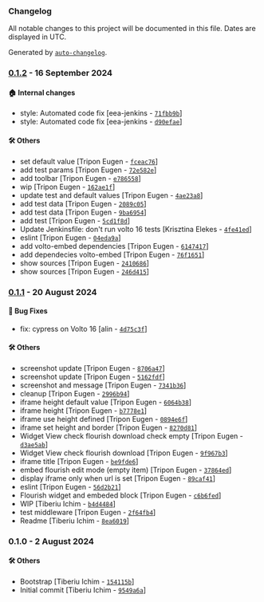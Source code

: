 ### Changelog

All notable changes to this project will be documented in this file. Dates are displayed in UTC.

Generated by [`auto-changelog`](https://github.com/CookPete/auto-changelog).

### [0.1.2](https://github.com/eea/volto-flourish/compare/0.1.1...0.1.2) - 16 September 2024

#### :house: Internal changes

- style: Automated code fix [eea-jenkins - [`71fbb9b`](https://github.com/eea/volto-flourish/commit/71fbb9b4e6521de530d7abdd1c4fe20ba6afd092)]
- style: Automated code fix [eea-jenkins - [`d90efae`](https://github.com/eea/volto-flourish/commit/d90efaeddab695ebdb356032eadeeb535650ad97)]

#### :hammer_and_wrench: Others

- set default value [Tripon Eugen - [`fceac76`](https://github.com/eea/volto-flourish/commit/fceac761126034e78494a0876ca751532a449767)]
- add test params [Tripon Eugen - [`72e582e`](https://github.com/eea/volto-flourish/commit/72e582ecc219836f6615249d5716b9438e7692e2)]
- add toolbar [Tripon Eugen - [`e786558`](https://github.com/eea/volto-flourish/commit/e786558bea8a8951b663f1b924b7c8198741163d)]
- wip [Tripon Eugen - [`162ae1f`](https://github.com/eea/volto-flourish/commit/162ae1fecb3cc68ffc3cf0890e4b86099a395146)]
- update test and default values [Tripon Eugen - [`4ae23a8`](https://github.com/eea/volto-flourish/commit/4ae23a8e62fa135d228ed9ed552b55273ad31fdf)]
- add test data [Tripon Eugen - [`2089c05`](https://github.com/eea/volto-flourish/commit/2089c054e21dd1eacd4870109add6ba4c1ed72f3)]
- add test data [Tripon Eugen - [`9ba6954`](https://github.com/eea/volto-flourish/commit/9ba6954de4dacdf3da9aa9a7a7b46bb326aec2d4)]
- add test [Tripon Eugen - [`5cd1f8d`](https://github.com/eea/volto-flourish/commit/5cd1f8d472bd3f78a887b88a784e2859c7e752fd)]
- Update Jenkinsfile: don't run volto 16 tests [Krisztina Elekes - [`4fe41ed`](https://github.com/eea/volto-flourish/commit/4fe41ed2364fb7c138b521651c2281c97f93d156)]
- eslint [Tripon Eugen - [`04eda9a`](https://github.com/eea/volto-flourish/commit/04eda9a5097471e0222a36a97aee6821673b30f3)]
- add volto-embed dependencies [Tripon Eugen - [`6147417`](https://github.com/eea/volto-flourish/commit/614741750ebf1403b0b33aea10957b60fa511b72)]
- add dependecies volto-embed [Tripon Eugen - [`76f1651`](https://github.com/eea/volto-flourish/commit/76f165140cc79d8ef0ab944f36f12e4a88be9c50)]
- show sources [Tripon Eugen - [`2410686`](https://github.com/eea/volto-flourish/commit/241068652f53ba9ec70454fd4d1428f04bd40076)]
- show sources [Tripon Eugen - [`246d415`](https://github.com/eea/volto-flourish/commit/246d415376f2c71987fb45a9be56cd57939c9b9d)]
### [0.1.1](https://github.com/eea/volto-flourish/compare/0.1.0...0.1.1) - 20 August 2024

#### :bug: Bug Fixes

- fix: cypress on Volto 16 [alin - [`4d75c3f`](https://github.com/eea/volto-flourish/commit/4d75c3f72fb06897c0424d1422f0ff97a9aad1e4)]

#### :hammer_and_wrench: Others

- screenshot update [Tripon Eugen - [`8706a47`](https://github.com/eea/volto-flourish/commit/8706a4749867ae024d449cd245ff7922a101d000)]
- screenshot update [Tripon Eugen - [`5162fdf`](https://github.com/eea/volto-flourish/commit/5162fdf2a310516d27f4eebc4d55abd21397ea82)]
- screenshot and message [Tripon Eugen - [`7341b36`](https://github.com/eea/volto-flourish/commit/7341b36d3e3ffb905c25ddec08066220ef030ec4)]
- cleanup [Tripon Eugen - [`2996b94`](https://github.com/eea/volto-flourish/commit/2996b94d648ef913394aeadf7c7a264497c90639)]
- iframe height default value [Tripon Eugen - [`6064b38`](https://github.com/eea/volto-flourish/commit/6064b385f951c8cf5b449abc421508e595947e76)]
- iframe height [Tripon Eugen - [`b7778e1`](https://github.com/eea/volto-flourish/commit/b7778e109775fb13eb9a94b6a7ce064c194f2ab7)]
- iframe use height defined [Tripon Eugen - [`0894e6f`](https://github.com/eea/volto-flourish/commit/0894e6fed948ba2e9f8cade45baea61c017a5b14)]
- iframe set height and border [Tripon Eugen - [`8270d81`](https://github.com/eea/volto-flourish/commit/8270d81cba8f83e2e7adec4a81b524c2f9d034f9)]
- Widget View check flourish download check empty [Tripon Eugen - [`d3ae5ab`](https://github.com/eea/volto-flourish/commit/d3ae5ab5e3031ef1d8bfd6809fbddcb256dcf0c9)]
- Widget View check flourish download [Tripon Eugen - [`9f967b3`](https://github.com/eea/volto-flourish/commit/9f967b365e81ca1d5613148e10813011144fafed)]
- iframe title [Tripon Eugen - [`be9fde6`](https://github.com/eea/volto-flourish/commit/be9fde6bf2a8bcb9ab450d364c6f43b2ca2ad13f)]
- embed flourish edit mode (empty item) [Tripon Eugen - [`37864ed`](https://github.com/eea/volto-flourish/commit/37864ed905556b53827f9b7385495744094863dd)]
- display iframe only when url is set [Tripon Eugen - [`89caf41`](https://github.com/eea/volto-flourish/commit/89caf4112ac53dd1a0ba904e32536d96fafc723c)]
- eslint [Tripon Eugen - [`56d2b21`](https://github.com/eea/volto-flourish/commit/56d2b214a2f574bbf8b00cc41871f33a25713a5c)]
- Flourish widget and embeded block [Tripon Eugen - [`c6b6fed`](https://github.com/eea/volto-flourish/commit/c6b6fed75367fb2f5de13aea71c543b9018f40af)]
- WIP [Tiberiu Ichim - [`b4d4484`](https://github.com/eea/volto-flourish/commit/b4d448427c8dfc71327b8ba1b471dd6d4d30883f)]
- test middleware [Tripon Eugen - [`2f64fb4`](https://github.com/eea/volto-flourish/commit/2f64fb4900b8f69019b659b6560fe55f4e46c023)]
- Readme [Tiberiu Ichim - [`8ea6019`](https://github.com/eea/volto-flourish/commit/8ea6019dd75ac679db3f9a557e5e3be1da5b5bf8)]
### 0.1.0 - 2 August 2024

#### :hammer_and_wrench: Others

- Bootstrap [Tiberiu Ichim - [`154115b`](https://github.com/eea/volto-flourish/commit/154115b9197720809e8dfe66315c48ce363c4478)]
- Initial commit [Tiberiu Ichim - [`9549a6a`](https://github.com/eea/volto-flourish/commit/9549a6a2d506f03a7901bd5b8667a63a135bb750)]
